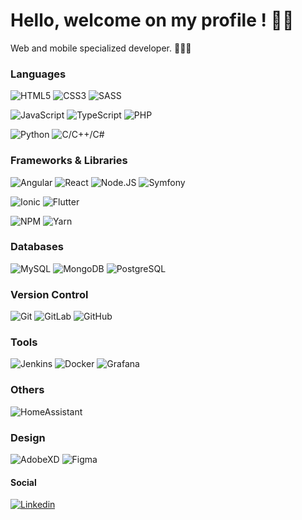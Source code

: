 <p align="center">
<h1>Hello, welcome on my profile ! 👋🏼</h2> 
</p>
  
  Web and mobile specialized developer. 🧑🏻‍💻

### Languages

![HTML5](https://img.shields.io/badge/-HTML5-%23E44D27?style=for-the-badge&logo=html5&logoColor=ffffff)
![CSS3](https://img.shields.io/badge/-CSS3-%231572B6?style=for-the-badge&logo=css3) 
![SASS](https://img.shields.io/badge/SASS-hotpink.svg?style=for-the-badge&logo=SASS&logoColor=white)

![JavaScript](https://img.shields.io/badge/JAVASCRIPT-323330?style=for-the-badge&logo=javascript&logoColor=F7DF1E)
![TypeScript](https://img.shields.io/badge/TYPESCRIPT-0074C2?style=for-the-badge&logo=typescript&logoColor=ffffff)
![PHP](https://img.shields.io/badge/php-%23777BB4.svg?style=for-the-badge&logo=php&logoColor=white)

![Python](https://img.shields.io/badge/python-3670A0?style=for-the-badge&logo=python&logoColor=ffdd54)
![C/C++/C#](https://img.shields.io/badge/c,%20c++,%20cs-3670A0?style=for-the-badge&logo=c&logoColor=ffdd54)

### Frameworks & Libraries

![Angular](https://img.shields.io/badge/angular-dd1b16.svg?style=for-the-badge&logo=angular&logoColor=ffffff)
![React](https://img.shields.io/badge/react-%2320232a.svg?style=for-the-badge&logo=react&logoColor=%2361DAFB)
![Node.JS](https://img.shields.io/badge/NODE.JS-43853D?style=for-the-badge&logo=node.js&logoColor=ffffff)
![Symfony](https://img.shields.io/badge/symfony-000000?style=for-the-badge&logo=symfony&logoColor=ffffff)

![Ionic](https://img.shields.io/badge/ionic-2889F6.svg?style=for-the-badge&logo=ionic&logoColor=ffffff)
![Flutter](https://img.shields.io/badge/Flutter-%2302569B.svg?style=for-the-badge&logo=Flutter&logoColor=white)

![NPM](https://img.shields.io/badge/NPM-%23000000.svg?style=for-the-badge&logo=npm&logoColor=white)
![Yarn](https://img.shields.io/badge/yarn-%232C8EBB.svg?style=for-the-badge&logo=yarn&logoColor=white)

### Databases
![MySQL](https://img.shields.io/badge/MySQL-015980.svg?style=for-the-badge&logo=mysql&logoColor=white)
![MongoDB](https://img.shields.io/badge/MongoDB-12A150.svg?style=for-the-badge&logo=mongodb&logoColor=white)
![PostgreSQL](https://img.shields.io/badge/PostgreSQL-015980.svg?style=for-the-badge&logo=postgresql&logoColor=white)

### Version Control

![Git](https://img.shields.io/badge/git-%23F05033.svg?style=for-the-badge&logo=git&logoColor=white)
![GitLab](https://img.shields.io/badge/gitlab-%23181717.svg?style=for-the-badge&logo=gitlab&logoColor=white)
![GitHub](https://img.shields.io/badge/github-%23121011.svg?style=for-the-badge&logo=github&logoColor=white)

### Tools

![Jenkins](https://img.shields.io/badge/jenkins-CC3631.svg?style=for-the-badge&logo=jenkins&logoColor=white)
![Docker](https://img.shields.io/badge/docker-108FC5.svg?style=for-the-badge&logo=docker&logoColor=white)
![Grafana](https://img.shields.io/badge/grafana-E55527.svg?style=for-the-badge&logo=grafana&logoColor=white)

### Others
![HomeAssistant](https://img.shields.io/badge/HomeAssistant-00BDF4.svg?style=for-the-badge&logo=HomeAssistant&logoColor=white)

### Design

![AdobeXD](https://img.shields.io/badge/Adobe%20XD-460137.svg?style=for-the-badge&logo=adobexd&logoColor=white)
![Figma](https://img.shields.io/badge/figma-%23F24E1E.svg?style=for-the-badge&logo=figma&logoColor=white)


#### Social

[![Linkedin](https://img.shields.io/badge/-Germain%20Perdigal-black?style=for-the-badge&logo=Linkedin)](https://www.linkedin.com/in/germainperdigal/)  
